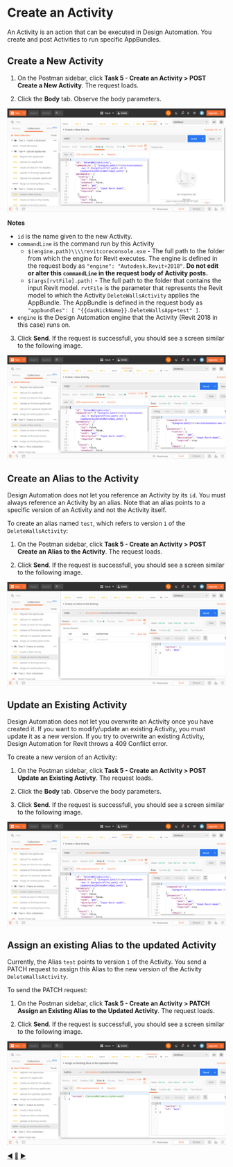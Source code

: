 # Create an Activity

An Activity is an action that can be executed in Design Automation. You create and post Activities to run specific AppBundles.

## Create a New Activity

1. On the Postman sidebar, click **Task 5 - Create an Activity > POST Create a New Activity**. The request loads.

2. Click the **Body** tab. Observe the body parameters.

![Body tab of Create Activity](../images/task5-create_activity.png "Body tab of Create Activity")

**Notes**
 - `id` is the name given to the new Activity. 
 - `commandLine` is the command run by this Activity
    - `$(engine.path)\\\\revitcoreconsole.exe` - The full path to the  folder from which the engine for Revit executes.  The engine is defined in the request body as `"engine": "Autodesk.Revit+2018"`. **Do not edit or alter this `commandLine` in the request body of Activity posts.**  
    - `$(args[rvtFile].path)` - The full path to the folder that contains the input Revit model. `rvtFile` is the parameter that represents the Revit model to which the Activity `DeleteWallsActivity` applies the AppBundle. The AppBundle is defined in the request body as `"appbundles": [ "{{dasNickName}}.DeleteWallsApp+test" ]`. 
 - `engine` is the Design Automation engine that the Activity (Revit 2018 in this case) runs on.

3. Click **Send**. If the request is successfull, you should see a screen similar to the following image.

![Successful creation of an Activity](../images/task5-activity_create_success.png "Successful creation of an Activity")

## Create an Alias to the Activity

Design Automation does not let you reference an Activity by its `id`. You must always reference an Activity by an alias.  Note that an alias points to a specific version of an Activity and not the Activity itself.

To create an alias named `test`, which refers to version `1` of the `DeleteWallsActivity`:

1. On the Postman sidebar, click **Task 5 - Create an Activity > POST Create an Alias to the Activity**. The request loads.

2. Click **Send**. If the request is successfull, you should see a screen similar to the following image.

![Successfull creation of Alias](../images/task5-activity_alias_create_success.png "Successfull creation of Alias")

## Update an Existing Activity

Design Automation does not let you overwrite an Activity once you have created it. If you want to modify/update an existing Activity,
you must update it as a new version. If you try to overwrite an existing Activity, Design Automation for Revit throws a 409 Conflict error.

To create a new version of an Activity:

1. On the Postman sidebar, click **Task 5 - Create an Activity > POST Update an Existing Activty**. The request loads.

2. Click the **Body** tab. Observe the body parameters.

3. Click **Send**. If the request is successfull, you should see a screen similar to the following image.

![Successfull update of an existing activity](../images/task5-sucessful_update_of_activity.png "Successfull update of an existing activity")

## Assign an existing Alias to the updated Activity

Currently, the Alias `test` points to version `1` of the Activity. You send a PATCH request to assign this Alias to the new version of the Activity `DeleteWallsActivity`.

To send the PATCH request:

1. On the Postman sidebar, click **Task 5 - Create an Activity > PATCH Assign an Existing Alias to the Updated Activity**. The request loads.

2. Click **Send**. If the request is successfull, you should see a screen similar to the following image.

![Successfull update of Alias](../images/task5-sucessful_update_of_alias.png "Successfull update of Alias")


[:arrow_backward:](task-4.md)  [:arrow_up_small:](../readme.md)  [:arrow_forward:](task-6.md)